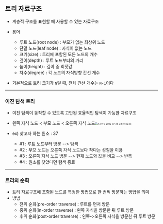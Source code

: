 ## 트리 자료구조

- 계층적 구조를 표현할 때 사용할 수 있는 자료구조
- 용어
  - 루트 노드(root node) : 부모가 없는 최상위 노드
  - 단말 노드(leaf node) : 자식이 없는 노드
  - 크기(size) : 트리에 포함된 모든 노드의 개수
  - 깊이(depth) : 루트 노드부터의 거리
  - 높이(height) : 깊이 중 최댓값
  - 차수(degree) : 각 노드의 자식방향 간선 개수

- 기본적으로 트리 크기가 `N`일 때, 전체 간선 개수는 `N-1`이다



---

### 이진 탐색 트리

- 이진 탐색이 동작할 수 있도록 고안된 효율적인 탐색이 가능한 자료구조
- 왼쪽 자식 노드 < 부모 노드 < 오른쪽 자식 노드<img src="3. 트리 자료구조.assets/스크린샷 2022-07-26 오후 11.02.53.png" alt="스크린샷 2022-07-26 오후 11.02.53" style="zoom:50%;" />

- ex) 찾고자 하는 원소 : 37
  - #1 : 루트 노드부터 방문 --> 탐색
  - #2 : 부모 노드는 오른쪽 자식 노드보다 작다는 성질을 이용
  - #3 : 오른쪽 자식 노드 방문 --> 현재 노드와 값을 비교 --> 반복
  - #4 : 원소를 찾았다면 탐색 종료



---

### 트리의 순회

- 트리 자료구조에 포함된 노드를 특정한 방법으로 한 번씩 방문하는 방법을 의미
- 방법
  - 전위 순회(pre-order traverse) : 루트를 먼저 방문
  - 중위 순회(in-order traverse) : 왼쪽 자식을 방문한 뒤 루트 방문
  - 후위 순회(post-order traverse) : 왼쪽->오른쪽 자식을 방문한 뒤 루트 방문